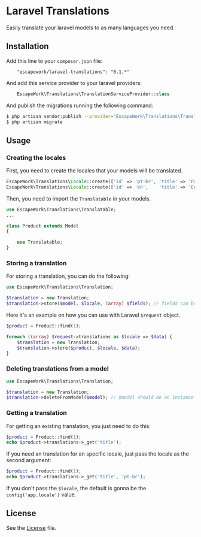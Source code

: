 # Laravel Translations

Easily translate your laravel models to as many languages you need.

## Installation

Add this line to your `composer.json` file:

```
    "escapework/laravel-translations": "0.1.*"
```

And add this service provider to your laravel providers:

```php
    EscapeWork\Translations\TranslationServiceProvider::class
```

And publish the migrations running the following command:

```bash
$ php artisan vendor:publish --provider="EscapeWork\Translations\TranslationServiceProvider"
$ php artisan migrate
```

## Usage

### Creating the locales

First, you need to create the locales that your models will be translated.

```php
EscapeWork\Translations\Locale::create(['id' => 'pt-br', 'title' => 'Português (Brasil)']);
EscapeWork\Translations\Locale::create(['id' => 'en',    'title' => 'English']);
```

Then, you need to import the `Translatable` in your models.

```php
use EscapeWork\Translations\Translatable;
...

class Product extends Model
{

    use Translatable;
}
```

### Storing a translation

For storing a translation, you can do the following:

```php
use EscapeWork\Translations\Translation;

$translation = new Translation;
$translation->store($model, $locale, (array) $fields); // fields can be an array with as many fields you want
```

Here it's an example on how you can use with Laravel `$request` object.

```php
$product = Product::find(1);

foreach ((array) $request->translations as $locale => $data) {
    $translation = new Translation;
    $translation->store($product, $locale, $data);
}
```

### Deleting translations from a model

```php
use EscapeWork\Translations\Translation;

$translation = new Translation;
$translation->deleteFromModel($model); // $model should be an instance of Eloquent Model
```

### Getting a translation

For getting an existing translation, you just need to do this:

```php
$product = Product::find(1);
echo $product->translations->_get('title');
```

If you need an translation for an specific locale, just pass the locale as the second argument:

```php
$product = Product::find(1);
echo $product->translations->_get('title', 'pt-br');
```

If you don't pass the `$locale`, the default is gonna be the `config('app.locale')` value.

## License

See the [License](https://github.com/EscapeWork/laravel-asset-versioning/blob/master/LICENSE) file.
